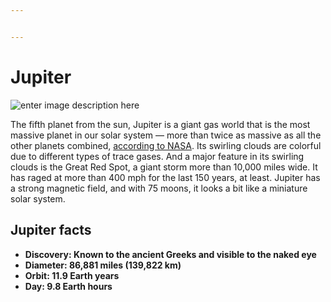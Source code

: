 ```yaml
---


---
```


<h1 id="jupiter">Jupiter</h1>
<p><img src="https://i.pinimg.com/originals/6f/29/0c/6f290c27e22a985a9918e6853d6ff527.png" alt="enter image description here"></p>
<p>The fifth planet from the sun, Jupiter is a giant gas world that is the most massive planet in our solar system — more than twice as massive as all the other planets combined, <a href="https://solarsystem.nasa.gov/planets/jupiter/overview/">according to NASA</a>. Its swirling clouds are colorful due to different types of trace gases. And a major feature in its swirling clouds is the Great Red Spot, a giant storm more than 10,000 miles wide. It has raged at more than 400 mph for the last 150 years, at least. Jupiter has a strong magnetic field, and with 75 moons, it looks a bit like a miniature solar system.</p>
<h2 id="jupiter-facts">Jupiter facts</h2>
<ul>
<li><strong>Discovery: Known to the ancient Greeks and visible to the naked eye</strong></li>
<li><strong>Diameter: 86,881 miles (139,822 km)</strong></li>
<li><strong>Orbit: 11.9 Earth years</strong></li>
<li><strong>Day: 9.8 Earth hours</strong></li>
</ul>

